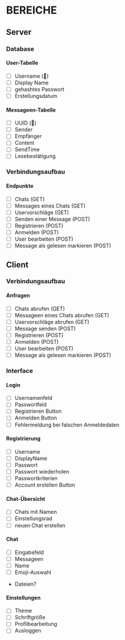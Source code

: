 # BEREICHE

## Server
### Database
#### User-Tabelle
- [ ] Username (🔑)
- [ ] Display Name
- [ ] gehashtes Passwort
- [ ] Erstellungsdatum
#### Messageen-Tabelle
- [ ] UUID (🔑)
- [ ] Sender
- [ ] Empfänger
- [ ] Content
- [ ] SendTime
- [ ] Lesebestätigung
### Verbindungsaufbau
#### Endpunkte
- [ ] Chats (GET)
- [ ] Messages eines Chats (GET)
- [ ] Uservorschläge (GET)
- [ ] Senden einer Message (POST)
- [ ] Registrieren (POST)
- [ ] Anmelden (POST)
- [ ] User bearbeiten (POST)
- [ ] Message als gelesen markieren (POST)

## Client
### Verbindungsaufbau
#### Anfragen
- [ ] Chats abrufen (GET)
- [ ] Messageen eines Chats abrufen (GET)
- [ ] Uservorschläge abrufen (GET)
- [ ] Message senden (POST)
- [ ] Registrieren (POST)
- [ ] Anmelden (POST)
- [ ] User bearbeiten (POST)
- [ ] Message als gelesen markieren (POST)
### Interface
#### Login
- [ ] Usernamenfeld
- [ ] Passwortfeld
- [ ] Registrieren Button
- [ ] Anmelden Button
- [ ] Fehlermeldung bei falschen Anmeldedaten
#### Registrierung
- [ ] Username
- [ ] DisplayName
- [ ] Passwort
- [ ] Passwort wiederholen
- [ ] Passwortkriterien
- [ ] Account erstellen Button
#### Chat-Übersicht
- [ ] Chats mit Namen
- [ ] Einstellungsrad
- [ ] neuen Chat erstellen
#### Chat
- [ ] Eingabefeld
- [ ] Messageen
- [ ] Name
- [ ] Emoji-Auswahl
- Dateien?
#### Einstellungen
- [ ] Theme
- [ ] Schriftgröße
- [ ] Profilbearbeitung
- [ ] Ausloggen